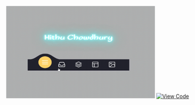 <img src="React Navbar\React Navbars\src\assets\download.gif" alt="Navbar GIF" width="400" height="250">

<a href="https://github.com/your-username/your-repo/tree/main/React%20Navbar/React%20Navbars" target="_blank">
  <img src="https://img.shields.io/badge/View%20Code-React%20Navbar-blue?style=for-the-badge" alt="View Code" />
</a>
